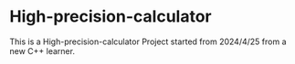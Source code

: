 # High-precision-calculator
This is a High-precision-calculator Project started from 2024/4/25 from a new C++ learner.
